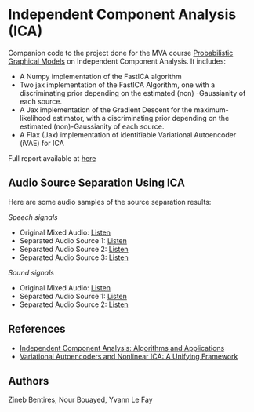 # Independent Component Analysis (ICA)

Companion code to the project done for the MVA
course [Probabilistic Graphical Models](https://lmbp.uca.fr/~latouche/mva/IntroductiontoProbabilisticGraphicalModelsMVA.html)
on Independent Component Analysis.
It includes:

- A Numpy implementation of the FastICA algorithm
- Two jax implementation of the FastICA Algorithm, one with a discriminating prior depending on the estimated (non)
  -Gaussianity of each source.
- A Jax implementation of the Gradient Descent for the maximum-likelihood estimator, with a discriminating prior
  depending on the estimated (non)-Gaussianity of each source.
- A Flax (Jax) implementation of identifiable Variational Autoencoder (iVAE) for ICA

Full report available at [here](https://github.com/ylefay/mva_independent_component_analysis/report/pgm.pdf)
## Audio Source Separation Using ICA

Here are some audio samples of the source separation results:

*Speech signals*

- Original Mixed Audio: [Listen](experiments/exp2_speech/talks_mixture.wav)
- Separated Audio Source 1: [Listen](experiments/exp2_speech/output/s3_predicted.wav)
- Separated Audio Source 2: [Listen](experiments/exp2_speech/output/s4_predicted.wav)
- Separated Audio Source 3: [Listen](experiments/exp2_speech/output/s5_predicted.wav)

*Sound signals*

- Original Mixed Audio: [Listen](experiments/exp1_sounds/sound_mixture.wav)
- Separated Audio Source 1: [Listen](experiments/exp1_sounds/output/s1_predicted.wav)
- Separated Audio Source 2: [Listen](experiments/exp1_sounds/output/s2_predicted.wav)

## References

* [Independent Component Analysis: Algorithms and Applications](https://www.sciencedirect.com/science/article/pii/S0893608000000265)
* [Variational Autoencoders and Nonlinear ICA:
  A Unifying Framework](https://proceedings.mlr.press/v108/khemakhem20a.html)

## Authors

Zineb Bentires, Nour Bouayed, Yvann Le Fay
